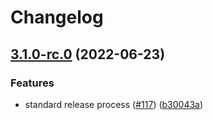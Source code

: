 # Changelog

## [3.1.0-rc.0](https://github.com/ChainSafe/dappeteer/compare/v3.0.0-rc.0...v3.1.0-rc.0) (2022-06-23)


### Features

* standard release process ([#117](https://github.com/ChainSafe/dappeteer/issues/117)) ([b30043a](https://github.com/ChainSafe/dappeteer/commit/b30043a2185bc49b25bf5f4ae12e669b106a7ccb))
